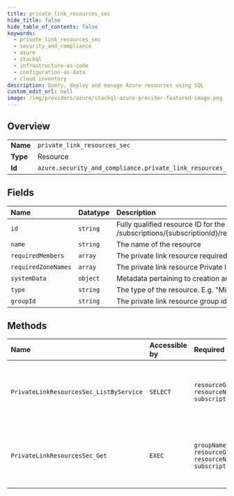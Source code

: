 ```yaml
---
title: private_link_resources_sec
hide_title: false
hide_table_of_contents: false
keywords:
  - private_link_resources_sec
  - security_and_compliance
  - azure    
  - stackql
  - infrastructure-as-code
  - configuration-as-data
  - cloud inventory
description: Query, deploy and manage Azure resources using SQL
custom_edit_url: null
image: /img/providers/azure/stackql-azure-provider-featured-image.png
---
```

  
    

## Overview
<table><tbody>
<tr><td><b>Name</b></td><td><code>private_link_resources_sec</code></td></tr>
<tr><td><b>Type</b></td><td>Resource</td></tr>
<tr><td><b>Id</b></td><td><code>azure.security_and_compliance.private_link_resources_sec</code></td></tr>
</tbody></table>

## Fields
| Name | Datatype | Description |
|:-----|:---------|:------------|
| `id` | `string` | Fully qualified resource ID for the resource. Ex - /subscriptions/{subscriptionId}/resourceGroups/{resourceGroupName}/providers/{resourceProviderNamespace}/{resourceType}/{resourceName} |
| `name` | `string` | The name of the resource |
| `requiredMembers` | `array` | The private link resource required member names. |
| `requiredZoneNames` | `array` | The private link resource Private link DNS zone name. |
| `systemData` | `object` | Metadata pertaining to creation and last modification of the resource. |
| `type` | `string` | The type of the resource. E.g. "Microsoft.Compute/virtualMachines" or "Microsoft.Storage/storageAccounts" |
| `groupId` | `string` | The private link resource group id. |
## Methods
| Name | Accessible by | Required Params | Description |
|:-----|:--------------|:----------------|:------------|
| `PrivateLinkResourcesSec_ListByService` | `SELECT` | `resourceGroupName, resourceName, subscriptionId` | Gets the private link resources that need to be created for a service. |
| `PrivateLinkResourcesSec_Get` | `EXEC` | `groupName, resourceGroupName, resourceName, subscriptionId` | Gets a private link resource that need to be created for a service. |
